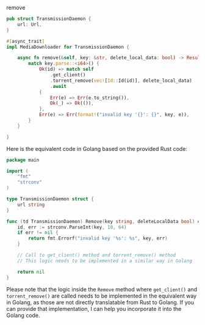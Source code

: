 remove

```rust
pub struct TransmissionDaemon {
    url: Url,
}

#[async_trait]
impl MediaDownloader for TransmissionDaemon {

    async fn remove(&self, key: &str, delete_local_data: bool) -> Result<(), String> {
        match key.parse::<i64>() {
            Ok(id) => match self
                .get_client()
                .torrent_remove(vec![Id::Id(id)], delete_local_data)
                .await
            {
                Err(e) => Err(e.to_string()),
                Ok(_) => Ok(()),
            },
            Err(e) => Err(format!("invalid key '{}': {}", key, e)),
        }
    }

}
```


Here is the equivalent code in Golang based on the provided Rust code:

```go
package main

import (
	"fmt"
	"strconv"
)

type TransmissionDaemon struct {
	url string
}

func (td TransmissionDaemon) Remove(key string, deleteLocalData bool) error {
	id, err := strconv.ParseInt(key, 10, 64)
	if err != nil {
		return fmt.Errorf("invalid key '%s': %s", key, err)
	}

	// Call to get_client() method and torrent_remove() method
	// This logic needs to be implemented in a similar way in Golang

	return nil
}
```

Please note that the logic inside the `Remove` method where `get_client()` and `torrent_remove()` are called needs to be implemented in the equivalent way in Golang, as those are not directly translatable from Rust to Golang. If you can provide that implementation, I can help you incorporate it into the Golang code.